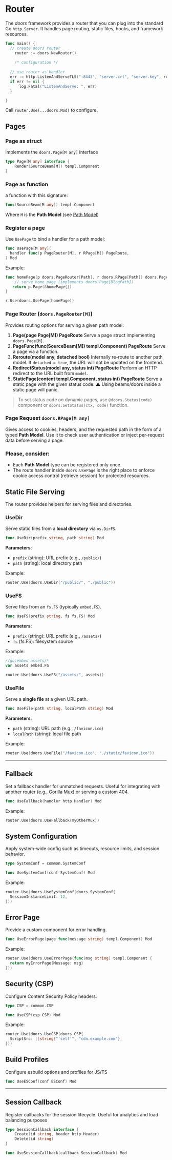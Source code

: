 #  Router

The *doors* framework provides a router that you can plug into the standard Go `http.Server`.
 It handles page routing, static files, hooks, and framework resources.

```go
func main() {
  // create doors router
	router := doors.NewRouter()
  
	/* configuration */
  
  // use router as handler
  err := http.ListenAndServeTLS(":8443", "server.crt", "server.key", router)
  if err != nil {
      log.Fatal("ListenAndServe: ", err)
  }

}
```

Call `router.Use(...doors.Mod)` to configure.

## Pages

### Page as struct

implements the `doors.Page[M any]` interface

```go
type Page[M any] interface {
	Render(SourceBeam[M]) templ.Component
}
```

### Page as function

 a function with this signature:

```go
func(SourceBeam[M any]) templ.Component
```

Where `M` is the **Path Model**  (see [Path Model](./03-path-model.md))

### Register a page

Use `UsePage` to bind a handler for a path model:

```go
func UsePage[M any](
  handler func(p PageRouter[M], r RPage[M]) PageRoute,
) Mod
```

Example:

```go
func homePage(p doors.PageRouter[Path], r doors.RPage[Path]) doors.PageRoute {
  	// serve home page (implements doors.Page[BlogPath])
   return p.Page(&homePage{}) 
}
```

```go
r.Use(doors.UsePage(homePage))
```

### Page Router (`doors.PageRouter[M]`)

Provides routing options for serving a given path model:

1. **Page(page Page[M]) PageRoute**
    Serve a page struct implementing `doors.Page[M]`.
2. **PageFunc(func(SourceBeam[M]) templ.Component) PageRoute**
    Serve a page via a function.
3. **Reroute(model any, detached bool)**
    Internally re-route to another path model.
    If `detached = true`, the URL will not be updated on the frontend.
4. **RedirectStatus(model any, status int) PageRoute**
    Perform an HTTP redirect to the URL built from `model`.
5. **StaticPage(content templ.Component, status int) PageRoute**
    Serve a static page with the given status code.
    ⚠️ Using beams/doors inside a static page will panic.

> To set status code on dynamic pages, use `@doors.Status(code)`  component or `doors.SetStatus(ctx, code)` function.

### Page Request `doors.RPage[M any]`

Gives access to cookies, headers, and the requested path in the form of a typed **Path Model**. Use it to check user authentication or inject per-request data before serving a page.

### Please, consider:

* Each **Path Model** type can be registered only once.
* The route handler inside `doors.UsePage` is the right place to enforce cookie access control (retrieve session) for protected resources.

## Static File Serving

The router provides helpers for serving files and directories.  

### UseDir

Serve static files from a **local directory** via `os.DirFS`.

```go
func UseDir(prefix string, path string) Mod
```

**Parameters**:  

- `prefix` (string): URL prefix (e.g., `/public/`)  
- `path` (string): local directory path  

Example:

```go
router.Use(doors.UseDir("/public/", "./public"))
```

### UseFS

Serve files from an `fs.FS` (typically `embed.FS`).

```go
func UseFS(prefix string, fs fs.FS) Mod
```

**Parameters**:  

- `prefix` (string): URL prefix (e.g., `/assets/`)  
- `fs` (fs.FS): filesystem source  

Example:

```go
//go:embed assets/*
var assets embed.FS

router.Use(doors.UseFS("/assets/", assets))
```

### UseFile

Serve a **single file** at a given URL path.

```go
func UseFile(path string, localPath string) Mod
```

**Parameters**:  

- `path` (string): URL path (e.g., `/favicon.ico`)  
- `localPath` (string): local file path  

Example:

```go
router.Use(doors.UseFile("/favicon.ico", "./static/favicon.ico"))
```

---

## Fallback

Set a fallback handler for unmatched requests. Useful for integrating with another router (e.g., Gorilla Mux) or serving a custom 404.

```go
func UseFallback(handler http.Handler) Mod
```

Example:

```go
router.Use(doors.UseFallback(myOtherMux))
```

## System Configuration

Apply system-wide config such as timeouts, resource limits, and session behavior.

```go
type SystemConf = common.SystemConf

func UseSystemConf(conf SystemConf) Mod
```

Example:

```go
router.Use(doors.UseSystemConf(doors.SystemConf{
  SessionInstanceLimit: 12,
}))
```

## Error Page

Provide a custom component for error handling.

```go
func UseErrorPage(page func(message string) templ.Component) Mod
```

Example:

```go
router.Use(doors.UseErrorPage(func(msg string) templ.Component {
  return myErrorPage{Message: msg}
}))
```

## Security (CSP)

Configure Content Security Policy headers.

```go
type CSP = common.CSP

func UseCSP(csp CSP) Mod
```

Example:

```go
router.Use(doors.UseCSP(doors.CSP{
  ScriptSrc: []string{"'self'", "cdn.example.com"},
}))
```

## Build Profiles

Configure esbuild options and profiles for JS/TS

```go
func UseESConf(conf ESConf) Mod
```

---

## Session Callback

Register callbacks for the session lifecycle. Useful for analytics and load balancing purposes 

```go
type SessionCallback interface {
	Create(id string, header http.Header)
	Delete(id string)
}

func UseSessionCallback(callback SessionCallback) Mod
```

